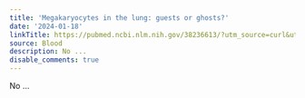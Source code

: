 ```yaml
---
title: 'Megakaryocytes in the lung: guests or ghosts?'
date: '2024-01-18'
linkTitle: https://pubmed.ncbi.nlm.nih.gov/38236613/?utm_source=curl&utm_medium=rss&utm_campaign=journals&utm_content=7603509&fc=None&ff=20240118170557&v=2.18.0
source: Blood
description: No ...
disable_comments: true
---
```

No ...